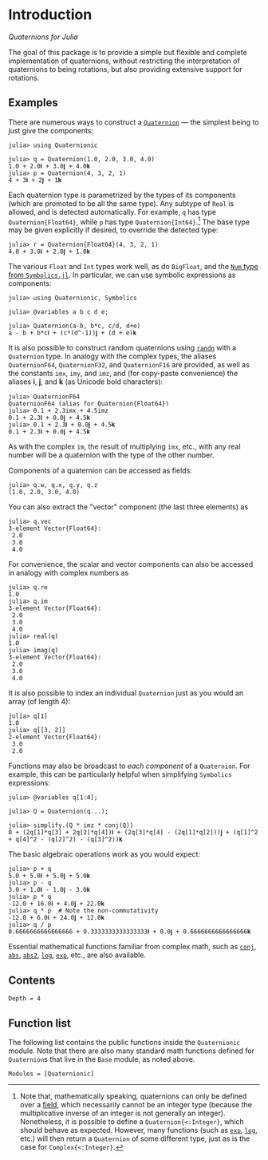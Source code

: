 # Introduction

*Quaternions for Julia*

The goal of this package is to provide a simple but flexible and complete implementation of
quaternions, without restricting the interpretation of quaternions to being rotations, but also
providing extensive support for rotations.

## Examples

There are numerous ways to construct a [`Quaternion`](@ref) — the simplest being to just give the
components:
```jldoctest example
julia> using Quaternionic

julia> q = Quaternion(1.0, 2.0, 3.0, 4.0)
1.0 + 2.0𝐢 + 3.0𝐣 + 4.0𝐤
julia> p = Quaternion(4, 3, 2, 1)
4 + 3𝐢 + 2𝐣 + 1𝐤
```
Each quaternion type is parametrized by the types of its components (which are promoted to be all
the same type).  Any subtype of `Real` is allowed, and is detected automatically.  For example,
`q` has type `Quaternion{Float64}`, while `p` has type `Quaternion{Int64}`.[^1] The base type may
be given explicitly if desired, to override the detected type:
```jldoctest example
julia> r = Quaternion{Float64}(4, 3, 2, 1)
4.0 + 3.0𝐢 + 2.0𝐣 + 1.0𝐤
```
The various `Float` and `Int` types work well, as do `BigFloat`, and the [`Num` type from
`Symbolics.jl`](https://symbolics.juliasymbolics.org/v0.1/manual/variables/#A-note-about-functions-restricted-to-Numbers-1).
In particular, we can use symbolic expressions as components:
```jldoctest symbolics
julia> using Quaternionic, Symbolics

julia> @variables a b c d e;

julia> Quaternion(a-b, b*c, c/d, d+e)
a - b + b*c𝐢 + (c*(d^-1))𝐣 + (d + e)𝐤
```
It is also possible to construct random quaternions using [`randn`](@ref) with a `Quaternion` type.
In analogy with the complex types, the aliases `QuaternionF64`, `QuaternionF32`, and `QuaternionF16`
are provided, as well as the constants `imx`, `imy`, and `imz`, and (for copy-paste convenience) the
aliases 𝐢, 𝐣, and 𝐤 (as Unicode bold characters):
```jldoctest example
julia> QuaternionF64
QuaternionF64 (alias for Quaternion{Float64})
julia> 0.1 + 2.3imx + 4.5imz
0.1 + 2.3𝐢 + 0.0𝐣 + 4.5𝐤
julia> 0.1 + 2.3𝐢 + 0.0𝐣 + 4.5𝐤
0.1 + 2.3𝐢 + 0.0𝐣 + 4.5𝐤
```
As with the complex `im`, the result of multiplying `imx`, etc., with any real number will be a
quaternion with the type of the other number.

[^1]:
    Note that, mathematically speaking, quaternions can only be defined over a
    [field](https://en.wikipedia.org/wiki/Field_(mathematics)#Definition), which necessarily cannot
    be an integer type (because the multiplicative inverse of an integer is not generally an
    integer).  Nonetheless, it is possible to define a `Quaternion{<:Integer}`, which should behave
    as expected.  However, many functions (such as [`exp`](@ref), [`log`](@ref), etc.)  will then
    return a `Quaternion` of some different type, just as is the case for `Complex{<:Integer}`.

Components of a quaternion can be accessed as fields:
```jldoctest example
julia> q.w, q.x, q.y, q.z
(1.0, 2.0, 3.0, 4.0)
```
You can also extract the "vector" component (the last three elements) as
```jldoctest example
julia> q.vec
3-element Vector{Float64}:
 2.0
 3.0
 4.0
```
For convenience, the scalar and vector components can also be accessed in analogy with complex
numbers as
```jldoctest example
julia> q.re
1.0
julia> q.im
3-element Vector{Float64}:
 2.0
 3.0
 4.0
julia> real(q)
1.0
julia> imag(q)
3-element Vector{Float64}:
 2.0
 3.0
 4.0
```
It is also possible to index an individual `Quaternion` just as you would an array (of length 4):
```jldoctest example
julia> q[1]
1.0
julia> q[[3, 2]]
2-element Vector{Float64}:
 3.0
 2.0
```
Functions may also be broadcast to *each component* of a `Quaternion`.  For example, this can be
particularly helpful when simplifying `Symbolics` expressions:
```jldoctest symbolics
julia> @variables q[1:4];

julia> Q = Quaternion(q...);

julia> simplify.(Q * imz * conj(Q))
0 + (2q[1]*q[3] + 2q[2]*q[4])𝐢 + (2q[3]*q[4] - (2q[1]*q[2]))𝐣 + (q[1]^2 + q[4]^2 - (q[2]^2) - (q[3]^2))𝐤
```

The basic algebraic operations work as you would expect:
```jldoctest example
julia> p + q
5.0 + 5.0𝐢 + 5.0𝐣 + 5.0𝐤
julia> p - q
3.0 + 1.0𝐢 - 1.0𝐣 - 3.0𝐤
julia> p * q
-12.0 + 16.0𝐢 + 4.0𝐣 + 22.0𝐤
julia> q * p  # Note the non-commutativity
-12.0 + 6.0𝐢 + 24.0𝐣 + 12.0𝐤
julia> q / p
0.6666666666666666 + 0.3333333333333333𝐢 + 0.0𝐣 + 0.6666666666666666𝐤
```
Essential mathematical functions familiar from complex math, such as [`conj`](@ref), [`abs`](@ref),
[`abs2`](@ref), [`log`](@ref), [`exp`](@ref), etc., are also available.


## Contents

```@contents
Depth = 4
```

## Function list

The following list contains the public functions inside the `Quaternionic` module.  Note that there
are also many standard math functions defined for `Quaternion`s that live in the `Base` module, as
noted above.

```@index
Modules = [Quaternionic]
```
